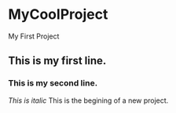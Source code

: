 # MyCoolProject
My First Project
## This is my first line.
### This is my second line.
*This is italic*
This is the begining of a new project.
